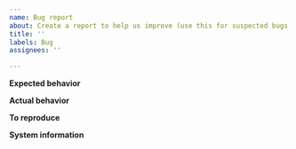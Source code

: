 ```yaml
---
name: Bug report
about: Create a report to help us improve (use this for suspected bugs only, if not sure, open a regular issue below)
title: ''
labels: Bug
assignees: ''

---
```


<!-- This issue tracker is only for technical issues related to Paydacoin Core.

General paydacoin questions and/or support requests are best directed to the Paydacoin StackExchange at https://paydacoin.stackexchange.com.

For reporting security issues, please read instructions at https://paydacoincore.org/en/contact/.

If the node is "stuck" during sync or giving "block checksum mismatch" errors, please ensure your hardware is stable by running memtest and observe CPU temperature with a load-test tool such as linpack before creating an issue! -->

<!-- Describe the issue -->

**Expected behavior**

<!--- What behavior did you expect? -->

**Actual behavior**

<!--- What was the actual behavior (provide screenshots if the issue is GUI-related)? -->

**To reproduce**

<!--- How reliably can you reproduce the issue, what are the steps to do so? -->

**System information**

<!-- What version of Paydacoin Core are you using, where did you get it (website, self-compiled, etc)? -->

<!-- What type of machine are you observing the error on (OS/CPU and disk type)? -->

<!-- GUI-related issue? What is your operating system and its version? If Linux, what is your desktop environment and graphical shell? -->

<!-- Any extra information that might be useful in the debugging process. -->
<!--- This is normally the contents of a `debug.log` or `config.log` file. Raw text or a link to a pastebin type site are preferred. -->
